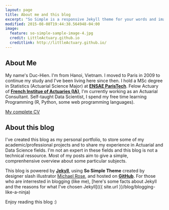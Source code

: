 ```yaml
---
layout: page
title: About me and this blog
excerpt: "So Simple is a responsive Jekyll theme for your words and images."
modified: 2015-08-08T19:44:38.564948-04:00
image:
  feature: so-simple-sample-image-4.jpg
  credit: LittleActuary.github.io
  creditlink: http://littleActuary.github.io/
---
```


## About Me

My name's Duc-Hien. I'm from Hanoi, Vietnam. I moved to Paris in 2009 to continue my study and I've been living here since then. I hold a MSc degree in Statistics (Actuarial Science Major) at [**ENSAE ParisTech**](http://www.ensae.fr). Felow Actuary of [**French Institue of Actuaries (IA)**](http://www.institutdesactuaires.com), I'm currently working as an Actuarial Consultant. Self-taught Data Scientist, I spend my free time learning Programming (R, Python, some web programming languages).

<a markdown="0" href="{{ site.url }}/theme-setup" class="btn">My complete CV</a>

## About this blog

I've created this blog as my personal portfolio, to store some of my academic/professional projects and to share my experience in Actuarial and Data Science fields. I'm not an expert in these fields and this blog is not a technical ressource. Most of my posts aim to give a simple, comprenhensive overview about some particular subjects.  

This blog is powered by [**Jekyll**](http://jekyllrb.com), using **So Simple Theme** created by designer slash illustrator [Michael Rose](http://mademistakes.com), and hosted on [**GitHub**](https://github.com). For those who are interrested in blogging (like me), [here's some facts about Jekyll and the reasons for what I've chosen Jekyll]({{ site.url }}/blog/blogging-like-a-ninja)


Enjoy reading this blog :)




